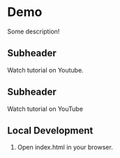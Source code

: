 # Demo

Some description!

## Subheader

Watch tutorial on Youtube.

## Subheader

Watch tutorial on YouTube

## Local Development

1. Open index.html in your browser.